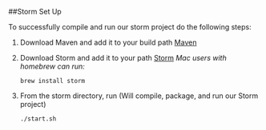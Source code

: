 ##Storm Set Up

To successfully compile and run our storm project do the following steps:

1. Download Maven and add it to your build path
   [Maven](http://maven.apache.org/install.html)

2. Download Storm and add it to your path
   [Storm](http://storm.apache.org/downloads.html)
   *Mac users with homebrew can run:*
   ```
   brew install storm
   ```

3. From the storm directory, run (Will compile, package, and run our Storm project)
   ```
   ./start.sh
   ```
